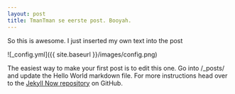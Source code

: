 ```yaml
---
layout: post
title: TmanTman se eerste post. Booyah.
---
```


So this is awesome. I just inserted my own text into the post

![_config.yml]({{ site.baseurl }}/images/config.png)

The easiest way to make your first post is to edit this one. Go into /_posts/ and update the Hello World markdown file. For more instructions head over to the [Jekyll Now repository](https://github.com/barryclark/jekyll-now) on GitHub.
